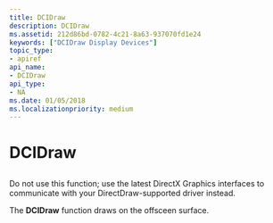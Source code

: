 ```yaml
---
title: DCIDraw
description: DCIDraw
ms.assetid: 212d86bd-0782-4c21-8a63-937070fd1e24
keywords: ["DCIDraw Display Devices"]
topic_type:
- apiref
api_name:
- DCIDraw
api_type:
- NA
ms.date: 01/05/2018
ms.localizationpriority: medium
---
```


# DCIDraw


## <span id="ddk_dcidraw_gg"></span><span id="DDK_DCIDRAW_GG"></span>


Do not use this function; use the latest DirectX Graphics interfaces to communicate with your DirectDraw-supported driver instead.

The **DCIDraw** function draws on the offsceen surface.

 

 





